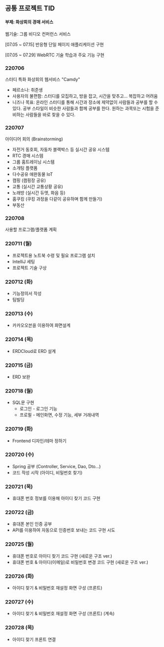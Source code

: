 ## 공통 프로젝트 TID

#### 부제: 화상회의 경매 서비스



웹기술: 그룹 비디오 컨퍼런스 서비스

[07.05 ~ 07.15] 반응형 단일 페이지 애플리케이션 구현

[07.05 ~ 07.29] WebRTC 기술 학습과 주요 기능 구현



### 220706

스터디 특화 화상회의 웹서비스 "Camdy"

- 페르소나: 취준생
- 사용자의 불편함: 스터디를 모집하고, 방을 잡고, 시간을 맞추고... 복잡하고 어려움
- 니즈나 목표: 온라인 스터디를 통해 시간과 장소에 제약없이 사람들과 공부를 할 수 있다.
                         공부 스타일이 비슷한 사람들과 함께 공부를 한다.
                         원하는 과목또는 시험을 준비하는 사람들을 바로 찾을 수 있다.



### 220707

아이디어 회의 (Brainstorming)

- 자전거 동호회, 자동차 블랙박스 등 실시간 공유 시스템
- RTC 경매 시스템
- 그룹 홈트레이닝 시스템
- 소개팅 플랫폼
- 다수공유 애완동물 IoT
- 캠핑 (캠핑장 공유)
- 교통 (실시간 교통상황 공유)
- 노래방 (실시간 듀엣, 화음 등)
- 홈쿠킹 (쿠킹 과정을 다같이 공유하며 함께 만들기)
- 부동산



### 220708

사용할 프로그램/플랫폼 계획



### 220711 (월)

- 프로젝트용 노트북 수령 및 필요 프로그램 설치
- IntelliJ 세팅
- 프로젝트 기술 구상



### 220712 (화)

- 기능정의서 작성
- 팀빌딩



### 220713 (수)

- 카카오오븐을 이용하여 화면설계



### 220714 (목)

- ERDCloud로 ERD 설계



### 220715 (금)

- ERD 보완



### 220718 (월)

- SQL문 구현
  - 로그인 - 로그인 기능
  - 프로필 - 메인화면, 수정 기능, 세부 거래내역



### 220719 (화)

- Frontend 디자인/테마 정하기



### 220720 (수)

- Spring 공부 (Controller, Service, Dao, Dto...)
- 코드 작성 시작 (아이디, 비밀번호 찾기)



### 220721 (목)

- 휴대폰 번호 정보를 이용해 아이디 찾기 코드 구현



### 220722 (금)

- 휴대폰 본인 인증 공부
- API를 이용하여 자동으로 인증번호 보내는 코드 구현 시도



### 220725 (월)

- 휴대폰 번호로 아이디 찾기 코드 구현 (새로운 구조 ver.)
- 휴대폰 번호 & 아이디(이메일)로 비밀번호 변경 코드 구현 (새로운 구조 ver.)



### 220726 (화)

- 아이디 찾기 & 비밀번호 재설정 화면 구성 (프론트)



### 220727 (수)

- 아이디 찾기 & 비밀번호 재설정 화면 구성 (프론트) (계속)



### 220728 (목)

- 아이디 찾기 프론트 연결
